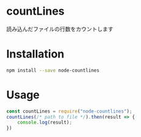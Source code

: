 # countLines
読み込んだファイルの行数をカウントします

# Installation
```bash
npm install --save node-countlines
```

# Usage
```javascript
const countLines = require("node-countlines");
countLines(/* path to file */).then(result => {
	console.log(result);
})
```